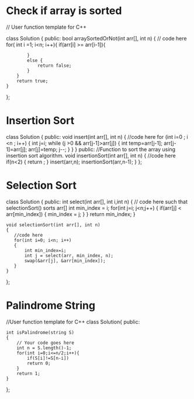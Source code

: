 # Check if array is sorted

// User function template for C++

class Solution {
  public:
    bool arraySortedOrNot(int arr[], int n) {
        // code here
        for( int i =1; i<n; i++){
            if(arr[i] >= arr[i-1]){

            }
            else {
                return false;
            }
        }
        return true;
    }
};

# Insertion Sort

class Solution
{
    public:
    void insert(int arr[], int n)
    {
        //code here
        for (int i=0 ; i <n ; i++)
        {
            int j=i;
            while (j >0 && arr[j-1]>arr[j])
            {
                int temp=arr[j-1];
                arr[j-1]=arr[j];
                arr[j]=temp;
                j--;
            }
        }
    }
     public:
    //Function to sort the array using insertion sort algorithm.
    void insertionSort(int arr[], int n)
    {
        //code here
       if(n<2)
        {
            return ;
        }
        insert(arr,n);
        insertionSort(arr,n-1);
    }
};

# Selection Sort

class Solution
{
    public:
    int select(int arr[], int i,int n)
    {
        // code here such that selectionSort() sorts arr[]
        int min_index = i;
        for(int j=i; j<n;j++)
        {
            if(arr[j] < arr[min_index])
            {
                min_index = j;
            }
        }
    return min_index;
    }
     
    void selectionSort(int arr[], int n)
    {
       //code here
       for(int i=0; i<n; i++)
       {
           int min_index=i;
           int j = select(arr, min_index, n);
           swap(&arr[j], &arr[min_index]);
       }
    }
};

# Palindrome String

//User function template for C++
class Solution{
public:	
	
	
	int isPalindrome(string S)
	{
	    // Your code goes here
	    int n = S.length()-1;
	    for(int i=0;i<=n/2;i++){
	        if(S[i]!=S[n-i])
	        return 0;
	    }
	    return 1;
	}

};